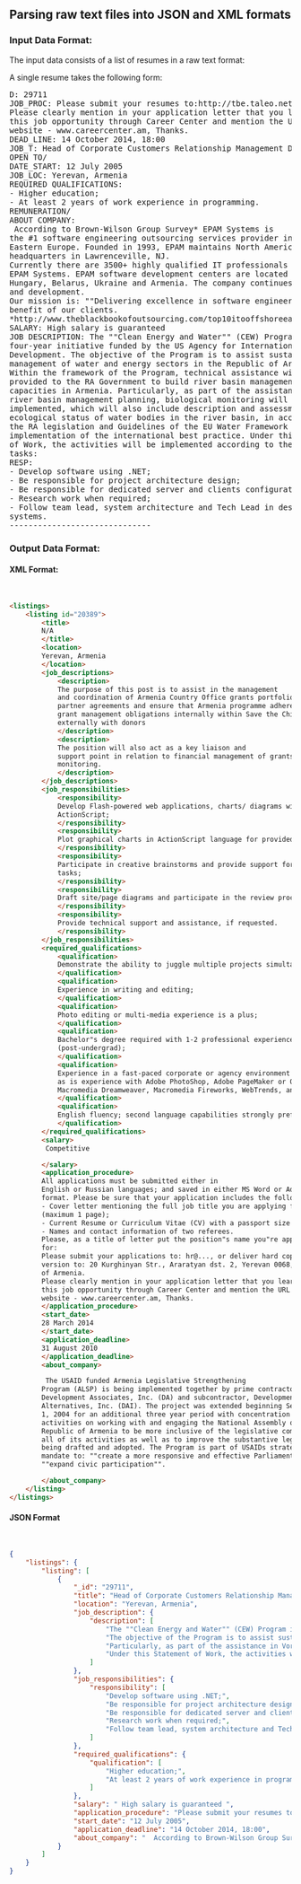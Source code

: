 ## Parsing raw text files into JSON and XML formats

### Input Data Format:
The input data consists of a list of resumes in a raw text format:

A single resume takes the following form:
<br/>

<pre>
D: 29711
JOB_PROC: Please submit your resumes to:http://tbe.taleo.net/NA6/ats/careers/requisition.jsp?org=QUESTRADE&cws=1&rid=223
Please clearly mention in your application letter that you learned of
this job opportunity through Career Center and mention the URL of its
website - www.careercenter.am, Thanks.
DEAD_LINE: 14 October 2014, 18:00
JOB_T: Head of Corporate Customers Relationship Management Division
OPEN TO/
DATE_START: 12 July 2005
JOB_LOC: Yerevan, Armenia
REQUIRED QUALIFICATIONS:
- Higher education;
- At least 2 years of work experience in programming.
REMUNERATION/
ABOUT COMPANY:
 According to Brown-Wilson Group Survey* EPAM Systems is
the #1 software engineering outsourcing services provider in Central and
Eastern Europe. Founded in 1993, EPAM maintains North American
headquarters in Lawrenceville, NJ. 
Currently there are 3500+ highly qualified IT professionals working at
EPAM Systems. EPAM software development centers are located in Russia,
Hungary, Belarus, Ukraine and Armenia. The company continues its growth
and development.  
Our mission is: ""Delivering excellence in software engineering"" to the
benefit of our clients.
*http://www.theblackbookofoutsourcing.com/top10itooffshoreeasterncentraleurope.html
SALARY: High salary is guaranteed
JOB DESCRIPTION: The ""Clean Energy and Water"" (CEW) Program is a
four-year initiative funded by the US Agency for International
Development. The objective of the Program is to assist sustainable
management of water and energy sectors in the Republic of Armenia (RA).
Within the framework of the Program, technical assistance will be
provided to the RA Government to build river basin management planning
capacities in Armenia. Particularly, as part of the assistance in Vorotan
river basin management planning, biological monitoring will be
implemented, which will also include description and assessment of
ecological status of water bodies in the river basin, in accordance with
the RA legislation and Guidelines of the EU Water Framework Directive, as
implementation of the international best practice. Under this Statement
of Work, the activities will be implemented according to the following
tasks:
RESP:
- Develop software using .NET;
- Be responsible for project architecture design;
- Be responsible for dedicated server and clients configuration;
- Research work when required;
- Follow team lead, system architecture and Tech Lead in designing the
systems.
------------------------------
</pre>

### Output Data Format:

#### XML Format: 
<br/>

```html
<listings>
	<listing id="20389">
		<title>
		N/A
		</title>
		<location>
		Yerevan, Armenia
		</location>
		<job_descriptions>
			<description>
			The purpose of this post is to assist in the management
			and coordination of Armenia Country Office grants portfolio, including
			partner agreements and ensure that Armenia programme adheres to all its
			grant management obligations internally within Save the Children and
			externally with donors
			</description>
			<description>
			The position will also act as a key liaison and
			support point in relation to financial management of grants and budget
			monitoring.
			</description>
		</job_descriptions>
		<job_responsibilities>
			<responsibility>
			Develop Flash-powered web applications, charts/ diagrams with
			ActionScript;
			</responsibility>
			<responsibility>
			Plot graphical charts in ActionScript language for provided XML data;
			</responsibility>
			<responsibility>
			Participate in creative brainstorms and provide support for design
			tasks;
			</responsibility>
			<responsibility>
			Draft site/page diagrams and participate in the review process;
			</responsibility>
			<responsibility>
			Provide technical support and assistance, if requested.
			</responsibility>
		</job_responsibilities>
		<required_qualifications>
			<qualification>
			Demonstrate the ability to juggle multiple projects simultaneously;
			</qualification>
			<qualification>
			Experience in writing and editing;
			</qualification>
			<qualification>
			Photo editing or multi-media experience is a plus;
			</qualification>
			<qualification>
			Bachelor"s degree required with 1-2 professional experience
			(post-undergrad);
			</qualification>
			<qualification>
			Experience in a fast-paced corporate or agency environment preferred,
			as is experience with Adobe PhotoShop, Adobe PageMaker or QuarkExpress,
			Macromedia Dreamweaver, Macromedia Fireworks, WebTrends, and/or HTML.
			</qualification>
			<qualification>
			English fluency; second language capabilities strongly preferred.
			</qualification>
		</required_qualifications>
		<salary>
		 Competitive

		</salary>
		<application_procedure>
		All applications must be submitted either in
		English or Russian languages; and saved in either MS Word or Adobe PDF
		format. Please be sure that your application includes the following: 
		- Cover letter mentioning the full job title you are applying for
		(maximum 1 page);
		- Current Resume or Curriculum Vitae (CV) with a passport size photo;
		- Names and contact information of two referees.
		Please, as a title of letter put the position"s name you"re applying
		for: 
		Please submit your applications to: hr@..., or deliver hard copy
		version to: 20 Kurghinyan Str., Araratyan dst. 2, Yerevan 0068, Republic
		of Armenia.
		Please clearly mention in your application letter that you learned of
		this job opportunity through Career Center and mention the URL of its
		website - www.careercenter.am, Thanks.
		</application_procedure>
		<start_date>
		28 March 2014
		</start_date>
		<application_deadline>
		31 August 2010
		</application_deadline>
		<about_company>

		 The USAID funded Armenia Legislative Strengthening
		Program (ALSP) is being implemented together by prime contractor,
		Development Associates, Inc. (DA) and subcontractor, Development
		Alternatives, Inc. (DAI). The project was extended beginning September
		1, 2004 for an additional three year period with concentration of
		activities on working with and engaging the National Assembly of the
		Republic of Armenia to be more inclusive of the legislative community in
		all of its activities as well as to improve the substantive legislation
		being drafted and adopted. The Program is part of USAIDs strategic
		mandate to: ""create a more responsive and effective Parliament"" and
		""expand civic participation"".

		</about_company>
	</listing>
</listings>
```

#### JSON Format
<br/>

```json
{
	"listings": {
		"listing": [
			{
				"_id": "29711", 
				"title": "Head of Corporate Customers Relationship Management Division", 
				"location": "Yerevan, Armenia", 
				"job_description": {
					"description": [
						"The ""Clean Energy and Water"" (CEW) Program is a four-year initiative funded by the US Agency for International Development", 
						"The objective of the Program is to assist sustainable management of water and energy sectors in the Republic of Armenia (RA). Within the framework of the Program, technical assistance will be provided to the RA Government to build river basin management planning capacities in Armenia", 
						"Particularly, as part of the assistance in Vorotan river basin management planning, biological monitoring will be implemented, which will also include description and assessment of ecological status of water bodies in the river basin, in accordance with the RA legislation and Guidelines of the EU Water Framework Directive, as implementation of the international best practice", 
						"Under this Statement of Work, the activities will be implemented according to the following tasks:"
					]
				}, 
				"job_responsibilities": {
					"responsibility": [
						"Develop software using .NET;", 
						"Be responsible for project architecture design;", 
						"Be responsible for dedicated server and clients configuration;", 
						"Research work when required;", 
						"Follow team lead, system architecture and Tech Lead in designing the systems."
					]
				}, 
				"required_qualifications": {
					"qualification": [
						"Higher education;", 
						"At least 2 years of work experience in programming. REMUNERATION/"
					]
				}, 
				"salary": " High salary is guaranteed ", 
				"application_procedure": "Please submit your resumes to:http://tbe.taleo.net/NA6/ats/careers/requisition.jsp?org=QUESTRADE&cws=1&rid=223 Please clearly mention in your application letter that you learned of this job opportunity through Career Center and mention the URL of its website - www.careercenter.am, Thanks.", 
				"start_date": "12 July 2005", 
				"application_deadline": "14 October 2014, 18:00", 
				"about_company": "  According to Brown-Wilson Group Survey* EPAM Systems is the #1 software engineering outsourcing services provider in Central and Eastern Europe. Founded in 1993, EPAM maintains North American headquarters in Lawrenceville, NJ.  Currently there are 3500+ highly qualified IT professionals working at EPAM Systems. EPAM software development centers are located in Russia, Hungary, Belarus, Ukraine and Armenia. The company continues its growth and development.   Our mission is: ""Delivering excellence in software engineering"" to the benefit of our clients. *http://www.theblackbookofoutsourcing.com/top10itooffshoreeasterncentraleurope.html "
			}
		]
	}
}
```
